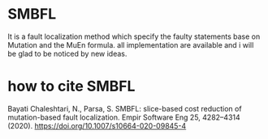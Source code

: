 # SMBFL
It is a fault localization method which specify the faulty statements base on Mutation and the MuEn formula.
all implementation are available and i will be glad to be noticed by new ideas.

# how to cite SMBFL

Bayati Chaleshtari, N., Parsa, S. SMBFL: slice-based cost reduction of mutation-based fault localization. Empir Software Eng 25, 4282–4314 (2020). https://doi.org/10.1007/s10664-020-09845-4
